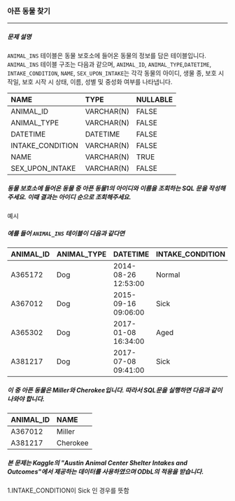### 아픈 동물 찾기

***

##### 문제 설명
`ANIMAL_INS` 테이블은 동물 보호소에 들어온 동물의 정보를 담은 테이블입니다. `ANIMAL_INS` 테이블 구조는 다음과 같으며, `ANIMAL_ID`, `ANIMAL_TYPE`,`DATETIME`, `INTAKE_CONDITION`, `NAME`, `SEX_UPON_INTAKE`는 각각 동물의 아이디, 생물 종, 보호 시작일, 보호 시작 시 상태, 이름, 성별 및 중성화 여부를 나타냅니다.

NAME	            |TYPE       |	NULLABLE|
|:--              |:--        |:--
ANIMAL_ID	        |VARCHAR(N) |	FALSE   |
ANIMAL_TYPE       |	VARCHAR(N)|	FALSE   |
DATETIME          |	DATETIME  |	FALSE   |
INTAKE_CONDITION	|VARCHAR(N)	| FALSE   |
NAME              |	VARCHAR(N)|	TRUE    |
SEX_UPON_INTAKE	  |VARCHAR(N) |	FALSE   |

##### 동물 보호소에 들어온 동물 중 아픈 동물1의 아이디와 이름을 조회하는 SQL 문을 작성해주세요. 이때 결과는 아이디 순으로 조회해주세요.

예시

##### 예를 들어 `ANIMAL_INS` 테이블이 다음과 같다면

ANIMAL_ID|ANIMAL_TYPE|	DATETIME         |	INTAKE_CONDITION|	NAME    |	SEX_UPON_INTAKE|
|:--     |:--        |:--                |:--               |:--      |:--
A365172  |	Dog	     |2014-08-26 12:53:00| Normal           |	Diablo  |	Neutered Male|
A367012  |	Dog	     |2015-09-16 09:06:00|	Sick            |	Miller  |	Neutered Male|
A365302  |	Dog	     |2017-01-08 16:34:00|	Aged            |	Minnie  |	Spayed Female|
A381217  |	Dog	     |2017-07-08 09:41:00|	Sick            |	Cherokee|	Neutered Male|

##### 이 중 아픈 동물은 Miller와 Cherokee입니다. 따라서 SQL문을 실행하면 다음과 같이 나와야 합니다.

ANIMAL_ID|	NAME|
|:--     |:--
A367012  |	Miller|
A381217	 |Cherokee|
##### 본 문제는 Kaggle의 "Austin Animal Center Shelter Intakes and Outcomes"에서 제공하는 데이터를 사용하였으며 ODbL의 적용을 받습니다.

1.INTAKE_CONDITION이 Sick 인 경우를 뜻함
